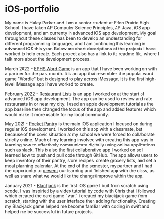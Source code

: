 # iOS-portfolio

My name is Haley Parker and I am a senior student at Eden Prairie High School. I have taken AP Computer Science Principles, AP Java, iOS app development, and am currenty in advanced iOS app development. My goal throughout these classes has been to develop an understanding for different programming languages, and I am continuing this learning in advanced iOS this year. Below are short descriptions of the projects I have worked to help create. Each project also has a link to its readme file, where I talk more about the development process.

March 2022 - [EPHS Word Game](https://github.com/90306479/MessagingApp) is an app that I have been working on with a partner for the past month. It is an app that resembles the popular word game "Wordle" but is designed to play across iMessage. It is the first high-level iMessage app I have worked to create.

February 2022 - [Restaurant Lists](https://github.com/90306479/newRestaurants.git) is an app I worked on at the start of advanced iOS app development. The app can be used to review and rate restaurants in or near my city. I used an apple development tutorial as the app baseline then changed the focus of the app and added features which would make it more usable for my local community.

May 2021 - [Pocket Pantry](https://github.com/EPHS-iOS/GroceryTest.git) is the main iOS application I focused on during regular iOS development. I worked on this app with a classmate, but because of the covid situation at my school we were forced to collaborate strictly online. Much of my learning involved with creating this app was in learning how to effectively communicate digitally using online applications such as slack. This is also the first collaborative app I worked on so I learned how to push and pull code through GitHub. The app allows users to keep inventory of their pantry, store recipes, create grocery lists, and set a meal planning calendar. At the end of the semester, my partner and I had the opportunity to [present](https://docs.google.com/presentation/d/1nVmY10nGP_ObAj1-P91eLsXleMsBEFvc_LefuGG2nTY/edit?usp=sharing) our learning and finished app with the class, as well as share what we would like the change/improve within the app.

January 2021 - [Blackjack](https://github.com/90306479/blackjack.git) is the first iOS game I buit from scratch using xcode. I was inspiried by a video tutorial by code with Chris that I followed which created the card game "war." I created my blackjack game from scratch, starting with the user interface then adding functionality. Creating my Blackjack game helped me become familiar with coding in swift and helped me be successful in future projects.


